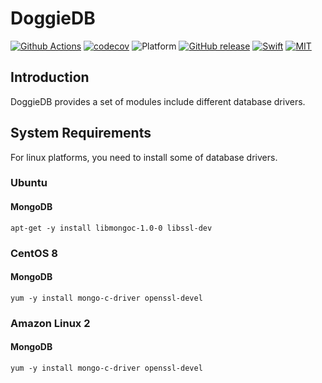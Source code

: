 # DoggieDB

[![Github Actions](https://github.com/SusanDoggie/DoggieDB/workflows/Builder/badge.svg)](https://github.com/SusanDoggie/DoggieDB/actions)
[![codecov](https://codecov.io/gh/SusanDoggie/DoggieDB/branch/main/graph/badge.svg)](https://codecov.io/gh/SusanDoggie/DoggieDB)
![Platform](https://img.shields.io/badge/platform-macOS%20%7C%20Linux-lightgrey.svg?style=flat)
[![GitHub release](https://img.shields.io/github/release/SusanDoggie/DoggieDB.svg)](https://github.com/SusanDoggie/DoggieDB/releases)
[![Swift](https://img.shields.io/badge/swift-5.3-orange.svg?style=flat)](https://swift.org)
[![MIT](https://img.shields.io/badge/license-MIT-blue.svg?style=flat)](LICENSE)

## Introduction

DoggieDB provides a set of modules include different database drivers.

## System Requirements

For linux platforms, you need to install some of database drivers.

### Ubuntu

#### MongoDB

    apt-get -y install libmongoc-1.0-0 libssl-dev

### CentOS 8

#### MongoDB

    yum -y install mongo-c-driver openssl-devel

### Amazon Linux 2

#### MongoDB

    yum -y install mongo-c-driver openssl-devel
